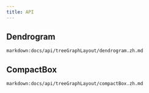 ```yaml
---
title: API
---
```


## Dendrogram

`markdown:docs/api/treeGraphLayout/dendrogram.zh.md`

## CompactBox

`markdown:docs/api/treeGraphLayout/compactBox.zh.md`
